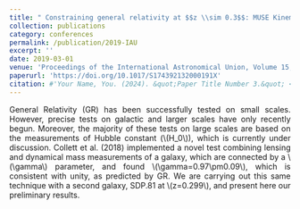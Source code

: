 ```yaml
---
title: " Constraining general relativity at $$z \\sim 0.3$$: MUSE Kinematics of SDP.81"
collection: publications
category: conferences
permalink: /publication/2019-IAU
excerpt: ''
date: 2019-03-01
venue: 'Proceedings of the International Astronomical Union, Volume 15, Symposium S359: Galaxy Evolution and Feedback across Different Environments, March 2019, pp. 260 - 261'
paperurl: 'https://doi.org/10.1017/S174392132000191X'
citation: #'Your Name, You. (2024). &quot;Paper Title Number 3.&quot; <i>GitHub Journal of Bugs</i>. 1(3).'
---
```

<div style="text-align: justify">
General Relativity (GR) has been successfully tested on small scales. However, precise tests on galactic and larger scales have only recently begun. Moreover, the majority of these tests on large scales are based on the measurements of Hubble constant (\(H_0\)), which is currently under discussion. Collett et al. (2018) implemented a novel test combining lensing and dynamical mass measurements of a galaxy, which are connected by a \(\gamma\) parameter, and found \(\gamma=0.97\pm0.09\), which is consistent with unity, as predicted by GR. We are carrying out this same technique with a second galaxy, SDP.81 at \(z=0.299\), and present here our preliminary results.
</div>
